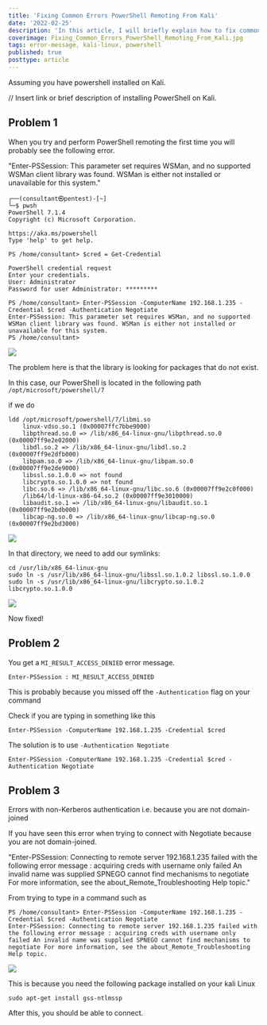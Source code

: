 ```yaml
---
title: 'Fixing Common Errors PowerShell Remoting From Kali'
date: '2022-02-25'
description: 'In this article, I will briefly explain how to fix common issues when trying to PowerShell Remote From Kalil.'
coverimage: Fixing_Common_Errors_PowerShell_Remoting_From_Kali.jpg
tags: error-message, kali-linux, powershell
published: true
posttype: article
---
```


Assuming you have powershell installed on Kali. 

// Insert link or brief description of installing PowerShell on Kali. 



## Problem 1

When you try and perform PowerShell remoting the first time you will probably see the following error. 

"Enter-PSSession: This parameter set requires WSMan, and no supported WSMan client library was found. WSMan is either not installed or unavailable for this system." 

```
┌──(consultant㉿pentest)-[~]
└─$ pwsh 
PowerShell 7.1.4
Copyright (c) Microsoft Corporation.

https://aka.ms/powershell
Type 'help' to get help.

PS /home/consultant> $cred = Get-Credential

PowerShell credential request
Enter your credentials.
User: Administrator
Password for user Administrator: *********

PS /home/consultant> Enter-PSSession -ComputerName 192.168.1.235 -Credential $cred -Authentication Negotiate
Enter-PSSession: This parameter set requires WSMan, and no supported WSMan client library was found. WSMan is either not installed or unavailable for this system.
PS /home/consultant> 
```
<img src="/static/86717c1c-326e-405e-a56f-4bcb1d38a049.png">


The problem here is that the library is looking for packages that do not exist. 


In this case, our PowerShell is located in the following path `/opt/microsoft/powershell/7`

if we do
```
ldd /opt/microsoft/powershell/7/libmi.so 
	linux-vdso.so.1 (0x00007ffc7bbe9000)
	libpthread.so.0 => /lib/x86_64-linux-gnu/libpthread.so.0 (0x00007ff9e2e02000)
	libdl.so.2 => /lib/x86_64-linux-gnu/libdl.so.2 (0x00007ff9e2dfb000)
	libpam.so.0 => /lib/x86_64-linux-gnu/libpam.so.0 (0x00007ff9e2de9000)
	libssl.so.1.0.0 => not found
	libcrypto.so.1.0.0 => not found
	libc.so.6 => /lib/x86_64-linux-gnu/libc.so.6 (0x00007ff9e2c0f000)
	/lib64/ld-linux-x86-64.so.2 (0x00007ff9e3010000)
	libaudit.so.1 => /lib/x86_64-linux-gnu/libaudit.so.1 (0x00007ff9e2bdb000)
	libcap-ng.so.0 => /lib/x86_64-linux-gnu/libcap-ng.so.0 (0x00007ff9e2bd3000)

```

<img src="/static/adfdb756-450d-4869-a4d9-f6862bb0ba16.png">


In that directory, we need to add our symlinks:


```
cd /usr/lib/x86_64-linux-gnu 
sudo ln -s /usr/lib/x86_64-linux-gnu/libssl.so.1.0.2 libssl.so.1.0.0
sudo ln -s /usr/lib/x86_64-linux-gnu/libcrypto.so.1.0.2 libcrypto.so.1.0.0
```
<img src="/static/0743039e-e8ad-49d5-9d64-91588530b5f6.png">


Now fixed!


## Problem 2

You get a `MI_RESULT_ACCESS_DENIED` error message.
```
Enter-PSSession : MI_RESULT_ACCESS_DENIED
```

This is probably because you missed off the `-Authentication` flag on your command

Check if you are typing in something like this
```
Enter-PSSession -ComputerName 192.168.1.235 -Credential $cred 
```

The solution is to use `-Authentication Negotiate`
```
Enter-PSSession -ComputerName 192.168.1.235 -Credential $cred -Authentication Negotiate
```


## Problem 3

Errors with non-Kerberos authentication i.e. because you are not domain-joined

If you have seen this error when trying to connect with Negotiate because you are not domain-joined. 

"Enter-PSSession: Connecting to remote server 192.168.1.235 failed with the following error message : acquiring creds with username only failed An invalid name was supplied SPNEGO cannot find mechanisms to negotiate For more information, see the about_Remote_Troubleshooting Help topic."

From trying to type in a command such as 
```
PS /home/consultant> Enter-PSSession -ComputerName 192.168.1.235 -Credential $cred -Authentication Negotiate
Enter-PSSession: Connecting to remote server 192.168.1.235 failed with the following error message : acquiring creds with username only failed An invalid name was supplied SPNEGO cannot find mechanisms to negotiate For more information, see the about_Remote_Troubleshooting Help topic.
```
<img src="/static/7a048cd7-7167-4242-9c30-710c29d5b01b.png">


This is because you need the following package installed on your kali Linux
```
sudo apt-get install gss-ntlmssp
```

After this, you should be able to connect.